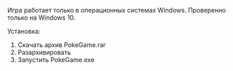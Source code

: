 Игра работает только в операционных системах Windows.
Проверенно только на Windows 10.

Установка:
1. Скачать архив PokeGame.rar
2. Разархивировать
3. Запустить PokeGame.exe
